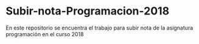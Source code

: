 # Subir-nota-Programacion-2018
En este repositorio se encuentra el trabajo para subir nota de la asignatura programación en el curso 2018
